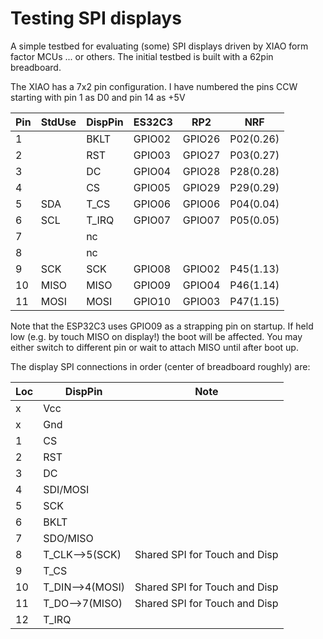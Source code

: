 # Testing SPI displays #

A simple testbed for evaluating (some) SPI displays driven by XIAO form factor MCUs ... or others.  The initial testbed is built with a 62pin breadboard.  

The XIAO has a 7x2 pin configuration.  I have numbered the pins CCW starting with pin 1 as D0 and pin 14 as +5V


| Pin | StdUse | DispPin | ES32C3 | RP2    | NRF       |
|:----|--------|---------|--------|--------|-----------|
| 1   |        | BKLT    | GPIO02 | GPIO26 | P02(0.26) |
| 2   |        | RST     | GPIO03 | GPIO27 | P03(0.27) |
| 3   |        | DC      | GPIO04 | GPIO28 | P28(0.28) |
| 4   |        | CS      | GPIO05 | GPIO29 | P29(0.29) |
| 5   | SDA    | T_CS    | GPIO06 | GPIO06 | P04(0.04) |
| 6   | SCL    | T_IRQ   | GPIO07 | GPIO07 | P05(0.05) |
| 7   |        | nc      |        |        |           |
| 8   |        | nc      |        |        |           |
| 9   | SCK    | SCK     | GPIO08 | GPIO02 | P45(1.13) |
| 10  | MISO   | MISO    | GPIO09 | GPIO04 | P46(1.14) |
| 11  | MOSI   | MOSI    | GPIO10 | GPIO03 | P47(1.15) |


Note that the ESP32C3 uses GPIO09 as a strapping pin on startup.  If held low (e.g. by touch MISO on display!) the boot will be affected.  You may either switch to different pin or wait to attach MISO until after boot up.


The display SPI connections in order (center of breadboard roughly) are:


| Loc | DispPin         |Note|
|:----|---|--|
| x   | Vcc             |
| x   | Gnd             |
| 1   | CS              |
| 2   | RST             |
| 3   | DC              |
| 4   | SDI/MOSI        |
| 5   | SCK             |
| 6   | BKLT            |
| 7   | SDO/MISO        |
| 8   | T_CLK-->5(SCK)  |Shared SPI for Touch and Disp|
| 9   | T_CS            |
| 10  | T_DIN-->4(MOSI) |Shared SPI for Touch and Disp|
| 11  | T_DO-->7(MISO)  |Shared SPI for Touch and Disp|
| 12  | T_IRQ           |

